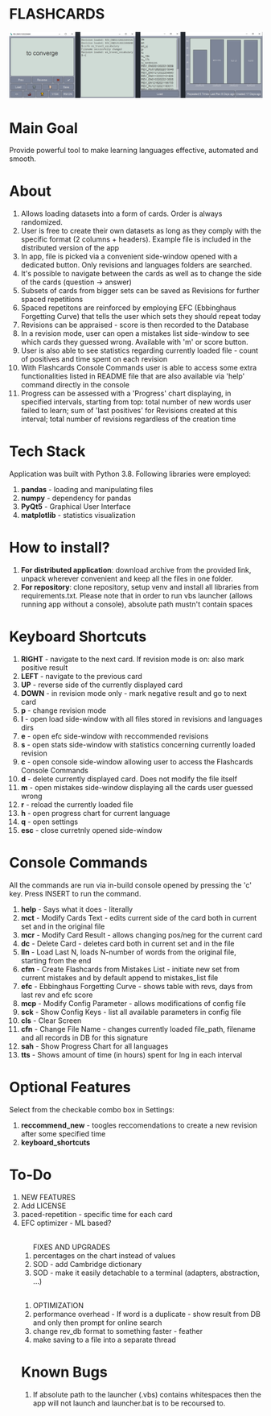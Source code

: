 <h1> FLASHCARDS </h1>

![Flashcards Main Window](scripts/resources/readme_img_1.png)

<h1>Main Goal</h1>
<p>Provide powerful tool to make learning languages effective, automated and smooth.</p>

<h1>About</h1>
<ol>
<li>Allows loading datasets into a form of cards. Order is always randomized.</li>
<li>User is free to create their own datasets as long as they comply with the specific format (2 columns + headers). Example file is included in the distributed version of the app</li>
<li>In app, file is picked via a convenient side-window opened with a dedicated button. Only revisions and languages folders are searched.</li>
<li>It's possible to navigate between the cards as well as to change the side of the cards (question -> answer)</li>
<li>Subsets of cards from bigger sets can be saved as Revisions for further spaced repetitions</li>
<li>Spaced repetitons are reinforced by employing EFC (Ebbinghaus Forgetting Curve) that tells the user which sets they should repeat today</li>
<li>Revisions can be appraised - score is then recorded to the Database</li>
<li>In a revision mode, user can open a mistakes list side-window to see which cards they guessed wrong. Available with 'm' or score button.</li>
<li>User is also able to see statistics regarding currently loaded file - count of positives and time spent on each revision</li>
<li>With Flashcards Console Commands user is able to access some extra functionalities listed in README file that are also available via 'help' command directly in the console</li>
<li>Progress can be assessed with a 'Progress' chart displaying, in specified intervals, starting from top: total number of new words user failed to learn; sum of 'last positives' for Revisions created at this interval; total number of revisions regardless of the creation time</li>
</ol>

<h1>Tech Stack</h1>
<p>Application was built with Python 3.8. Following libraries were employed:</p>
<ol>
<li><b>pandas</b> - loading and manipulating files</li>
<li><b>numpy</b> - dependency for pandas</li>
<li><b>PyQt5</b> - Graphical User Interface</li>
<li><b>matplotlib</b> - statistics visualization</li>
</ol>

<h1>How to install?</h1>
    <ol>
        <li><b>For distributed application</b>: download archive from the provided link, unpack wherever convenient and keep all the files in one folder. </li>
        <li><b>For repository</b>:  clone repository, setup venv and install all libraries from requirements.txt. Please note that in order to run vbs launcher (allows running app without a console), absolute path mustn't contain spaces</li>
    </ol>

<h1>Keyboard Shortcuts</h1>
    <ol>
        <li><b>RIGHT</b>  -   navigate to the next card. If revision mode is on: also mark positive result </li>
        <li><b>LEFT</b>   -   navigate to the previous card</li>
        <li><b>UP</b>     -   reverse side of the currently displayed card</li>
        <li><b>DOWN</b>   -   in revision mode only - mark negative result and go to next card</li>
        <li><b>p</b>      -   change revision mode</li>
        <li><b>l</b>      -   open load side-window with all files stored in revisions and languages dirs</li>
        <li><b>e</b>      -   open efc side-window with reccommended revisions</li>
        <li><b>s</b>      -   open stats side-window with statistics concerning currently loaded revision</li>
        <li><b>c</b>      -   open console side-window allowing user to access the Flashcards Console Commands</li>
        <li><b>d</b>      -   delete currently displayed card. Does not modify the file itself</li>
        <li><b>m</b>      -   open mistakes side-window displaying all the cards user guessed wrong</li>
        <li><b>r</b>      -   reload the currently loaded file</li>
        <li><b>h</b>      -   open progress chart for current language</li>
        <li><b>q</b>      -   open settings</li>
        <li><b>esc</b>    -   close curretnly opened side-window</li>
    </ol>

<h1>Console Commands</h1>
All the commands are run via in-build console opened by pressing the 'c' key. Press INSERT to run the command.
    <ol>
        <li><b>help</b>    -   Says what it does - literally</li>
        <li><b>mct</b>     -   Modify Cards Text - edits current side of the card both in current set and in the original file</li>
        <li><b>mcr</b>     -   Modify Card Result - allows changing pos/neg for the current card</li>
        <li><b>dc</b>      -   Delete Card - deletes card both in current set and in the file</li>
        <li><b>lln</b>     -   Load Last N, loads N-number of words from the original file, starting from the end</li>
        <li><b>cfm</b>     -   Create Flashcards from Mistakes List - initiate new set from current mistakes and by default append to mistakes_list file</li>
        <li><b>efc</b>     -   Ebbinghaus Forgetting Curve - shows table with revs, days from last rev and efc score</li>
        <li><b>mcp</b>     -   Modify Config Parameter - allows modifications of config file</li>
        <li><b>sck</b>     -   Show Config Keys - list all available parameters in config file</li>
        <li><b>cls</b>     -   Clear Screen</li>
        <li><b>cfn</b>     -   Change File Name - changes currently loaded file_path, filename and all records in DB for this signature</li>
        <li><b>sah</b>     -   Show Progress Chart for all languages</li>
        <li><b>tts</b>     -   Shows amount of time (in hours) spent for lng in each interval</li>
    </ol>

<h1>Optional Features</h1>
    <p> Select from the checkable combo box in Settings:</p>
    <ol>
    <li><b>reccommend_new</b> - toogles reccomendations to create a new revision after some specified time</li>
    <li><b>keyboard_shortcuts</b></li>
    </ol>

<h1>To-Do</h1>
<ol>
<li>NEW FEATURES</li>
<li>Add LICENSE</li>
<li>paced-repetition - specific time for each card</li>
<li>EFC optimizer - ML based?</li>
<br>
<ol
<li>FIXES AND UPGRADES</li>
<li>percentages on the chart instead of values</li>
<li>SOD - add Cambridge dictionary</li>
<li>SOD - make it easily detachable to a terminal (adapters, abstraction, ...)</li>
</ol>
<br>
<ol>
<li>OPTIMIZATION</li>
<li>performance overhead - If word is a duplicate - show result from DB and only then prompt for online search</li>
<li>change rev_db format to something faster - feather</li>
<li>make saving to a file into a separate thread</li>
</ol>
<!--<li>error when trying to load stats for non-existing file</li>-->
<!--<li>shortcuts - modify behaviour when side window is opened - allow traversing the load/efc list with keys</li>-->
<!--<li>SOD - add Diki dictionary</li>-->
<!--li>SOD - show last n in Queue - but how should it look like?</li>-->
<!--<li>SOD - intelligent query management - auto erroneous deletion or overwrite</li>-->
<!--<li>don't post to fcc if sod is running - or post to status bar?</li>-->
<!--<li>remeber size of side windows while in in-place mode</li> -->
<!--<li>SOD - NoInternetConnection while queue mode - allow continue by only displaying a notification about Error - applicable to all types of errs</li> -->
<!--<li>write tests for SOD - move MOCK dict to tests module and path the save_method</li>-->
<!--<li>auto cfm - modified SAVE button behavior - if is_revision, then appends mistakes list (with offset) to mistakes file in languages dir, manual write still possible via FCC</li> -->
<!--<li>show time spent should be placed in separate console - bug: posting command to SOD</li> -->
<!--<li>dbinterface optimization - singleton, loading timing, cache, ... REMEMBER TO ASSESS PERFORMANCE</li>-->
<!--<li>delegate theme setting to another config file</li> -->
<!--<li>fix output.txt appearing when sod did not crash</li> -->
<!--<li>SOD - remove items by index</li> -->
<!--<li>abstract class for dicts - create new script</li>E -->
<!--<li>add error handling to sod selection mode </liE> -->
<!--<li>SOD - language switching, more info to status_bar </li> -->
<!--<li>SOD - status bar</li> -->
<!--<li>Show what was saved</li> -->
<!--<li>lngs listed twice in load side-window</li> side_windows L:199 - Stopped occuring? -->
<!--<li>sod -single manual entry in the queue</li> -->
<!--<li>time - show only for selected lngs</li> -->
<!--<li>lln with range e.g. lln 50 20 loads list[-50:-20] </li> -->
<!--<li>don't save positives if not all cards where graded</li> -->
<!--<li>summary - look for last non-empty, not only the last</li> -->
<!--<li>reload elements when changing to side-by-side</li> -->
<!--<li>show all cards as a (synchronized dual-)list - implement in mistakes list later on</li> -->
<!--<li>SOD - phrase not saved after mofication of the orig phrase</li> -->
<!--<li>--revision summary should stay in the set</li> -->
<!--<li>create mock dictionary service</li> -->
<!--<li>--singleton config</li> -->
<!--<li>save with fix sides (0-EN, 1-PL</li> -->
<!--<li>add 80% horizontal line on stat chart</li> -->
<!--<li>Debug timer formatting</li> -->
<!--<li>FCC - pull current card from the file - get random seed when loading?</li> -->
<!--<li>periodically check if file was updated - add option to set interval or turn off</li> -->
<!--<li>window resizing issued - forgetting origin size on side-window switch</li> -->
<!--<li>record revision at any moment</li> -->
<!--<li>GUI theme update - config cleanup </li> -->
<!--<li>integrate SOD into fcs</li> -->
<!--<li>open side window on top of the main - optional feature</li> -->
<!--<li>dark theme</li> -->
<!--<li>sod - que results scaling to width</li> -->

<h1>Known Bugs</h1>
<ol>
<li>If absolute path to the launcher (.vbs) contains whitespaces then the app will not launch and launcher.bat is to be recoursed to.</li>
</ol>
